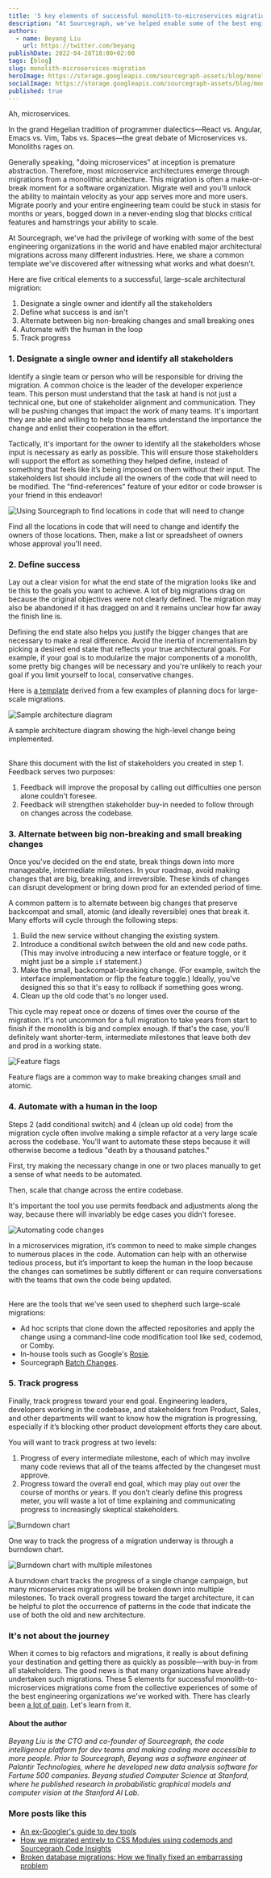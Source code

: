 ```yaml
---
title: '5 key elements of successful monolith-to-microservices migrations'
description: "At Sourcegraph, we've helped enable some of the best engineering organizations in the world to perform major architectural migrations. In this post, we present five lessons, five elements of a successful monolith to microservices migration."
authors:
  - name: Beyang Liu
    url: https://twitter.com/beyang
publishDate: 2022-04-28T18:00+02:00
tags: [blog]
slug: monolith-microservices-migration
heroImage: https://storage.googleapis.com/sourcegraph-assets/blog/monolith-microservices/image5.png
socialImage: https://storage.googleapis.com/sourcegraph-assets/blog/monolith-microservices/image5.png
published: true
---
```


Ah, microservices.

In the grand Hegelian tradition of programmer dialectics—React vs. Angular, Emacs vs. Vim, Tabs vs. Spaces—the great debate of Microservices vs. Monoliths rages on.

Generally speaking, "doing microservices" at inception is premature abstraction. Therefore, most microservice architectures emerge through migrations from a monolithic architecture. This migration is often a make-or-break moment for a software organization. Migrate well and you'll unlock the ability to maintain velocity as your app serves more and more users. Migrate poorly and your entire engineering team could be stuck in stasis for months or years, bogged down in a never-ending slog that blocks critical features and hamstrings your ability to scale.

At Sourcegraph, we've had the privilege of working with some of the best engineering organizations in the world and have enabled major architectural migrations across many different industries. Here, we share a common template we've discovered after witnessing what works and what doesn't.

Here are five critical elements to a successful, large-scale architectural migration:

1. Designate a single owner and identify all the stakeholders
2. Define what success is and isn't
3. Alternate between big non-breaking changes and small breaking ones
4. Automate with the human in the loop
5. Track progress

### 1. Designate a single owner and identify all stakeholders

Identify a single team or person who will be responsible for driving the migration. A common choice is the leader of the developer experience team. This person must understand that the task at hand is not just a technical one, but one of stakeholder alignment and communication. They will be pushing changes that impact the work of many teams. It's important they are able and willing to help those teams understand the importance the change and enlist their cooperation in the effort.

Tactically, it's important for the owner to identify all the stakeholders whose input is necessary as early as possible. This will ensure those stakeholders will support the effort as something they helped define, instead of something that feels like it’s being imposed on them without their input. The stakeholders list should include all the owners of the code that will need to be modified. The "find-references" feature of your editor or code browser is your friend in this endeavor!

![Using Sourcegraph to find locations in code that will need to change](https://storage.googleapis.com/sourcegraph-assets/blog/monolith-microservices/image6.gif)

<figcaption>Find all the locations in code that will need to change and identify the owners of those locations. Then, make a list or spreadsheet of owners whose approval you'll need.</figcaption>

### 2. Define success

Lay out a clear vision for what the end state of the migration looks like and tie this to the goals you want to achieve. A lot of big migrations drag on because the original objectives were not clearly defined. The migration may also be abandoned if it has dragged on and it remains unclear how far away the finish line is.

Defining the end state also helps you justify the bigger changes that are necessary to make a real difference. Avoid the inertia of incrementalism by picking a desired end state that reflects your true architectural goals. For example, if your goal is to modularize the major components of a monolith, some pretty big changes will be necessary and you're unlikely to reach your goal if you limit yourself to local, conservative changes.

Here is [a template](https://docs.google.com/document/d/13mVkvJWCIOaPizTOZtOp6EYuWQGqVaMVY1NXEfURo0E/edit) derived from a few examples of planning docs for large-scale migrations.

![Sample architecture diagram](https://storage.googleapis.com/sourcegraph-assets/blog/monolith-microservices/image5.png)

<figcaption>A sample architecture diagram showing the high-level change being implemented.</figcaption>
<br />

Share this document with the list of stakeholders you created in step 1. Feedback serves two purposes:

1. Feedback will improve the proposal by calling out difficulties one person alone couldn't foresee.
2. Feedback will strengthen stakeholder buy-in needed to follow through on changes across the codebase.

### 3. Alternate between big non-breaking and small breaking changes

Once you've decided on the end state, break things down into more manageable, intermediate milestones. In your roadmap, avoid making changes that are big, breaking, and irreversible. These kinds of changes can disrupt development or bring down prod for an extended period of time.

A common pattern is to alternate between big changes that preserve backcompat and small, atomic (and ideally reversible) ones that break it. Many efforts will cycle through the following steps:

1. Build the new service without changing the existing system.
2. Introduce a conditional switch between the old and new code paths. (This may involve introducing a new interface or feature toggle, or it might just be a simple `if` statement.)
3. Make the small, backcompat-breaking change. (For example, switch the interface implementation or flip the feature toggle.) Ideally, you've designed this so that it's easy to rollback if something goes wrong.
4. Clean up the old code that's no longer used.

This cycle may repeat once or dozens of times over the course of the migration. It's not uncommon for a full migration to take years from start to finish if the monolith is big and complex enough. If that's the case, you'll definitely want shorter-term, intermediate milestones that leave both dev and prod in a working state.

![Feature flags](https://storage.googleapis.com/sourcegraph-assets/blog/monolith-microservices/image1.png)

<figcaption>Feature flags are a common way to make breaking changes small and atomic.</figcaption>

### 4. Automate with a human in the loop

Steps 2 (add conditional switch) and 4 (clean up old code) from the migration cycle often involve making a simple refactor at a very large scale across the codebase. You'll want to automate these steps because it will otherwise become a tedious "death by a thousand patches."

First, try making the necessary change in one or two places manually to get a sense of what needs to be automated.

Then, scale that change across the entire codebase.

It's important the tool you use permits feedback and adjustments along the way, because there will invariably be edge cases you didn't foresee.

![Automating code changes](https://storage.googleapis.com/sourcegraph-assets/blog/monolith-microservices/image4.gif)

<figcaption>In a microservices migration, it’s common to need to make simple changes to numerous places in the code. Automation can help with an otherwise tedious process, but it’s important to keep the human in the loop because the changes can sometimes be subtly different or can require conversations with the teams that own the code being updated.</figcaption>
<br />

Here are the tools that we've seen used to shepherd such large-scale migrations:

- Ad hoc scripts that clone down the affected repositories and apply the change using a command-line code modification tool like sed, codemod, or Comby.
- In-house tools such as Google's [Rosie](https://cacm.acm.org/magazines/2016/7/204032-why-google-stores-billions-of-lines-of-code-in-a-single-repository/fulltext).
- Sourcegraph [Batch Changes](https://sourcegraph.com/batch-changes).

### 5. Track progress

Finally, track progress toward your end goal. Engineering leaders, developers working in the codebase, and stakeholders from Product, Sales, and other departments will want to know how the migration is progressing, especially if it’s blocking other product development efforts they care about.

You will want to track progress at two levels:

1. Progress of every intermediate milestone, each of which may involve many code reviews that all of the teams affected by the changeset must approve.
2. Progress toward the overall end goal, which may play out over the course of months or years. If you don’t clearly define this progress meter, you will waste a lot of time explaining and communicating progress to increasingly skeptical stakeholders.

![Burndown chart](https://storage.googleapis.com/sourcegraph-assets/blog/monolith-microservices/image3.gif)

<figcaption>One way to track the progress of a migration underway is through a burndown chart.</figcaption>

![Burndown chart with multiple milestones](https://storage.googleapis.com/sourcegraph-assets/blog/monolith-microservices/image2.gif)

<figcaption>A burndown chart tracks the progress of a single change campaign, but many microservices migrations will be broken down into multiple milestones. To track overall progress toward the target architecture, it can be helpful to plot the occurrence of patterns in the code that indicate the use of both the old and new architecture.</figcaption>

### It's not about the journey

When it comes to big refactors and migrations, it really is about defining your destination and getting there as quickly as possible—with buy-in from all stakeholders. The good news is that many organizations have already undertaken such migrations. These 5 elements for successful monolith-to-microservices migrations come from the collective experiences of some of the best engineering organizations we've worked with. There has clearly been [a lot of pain](https://twitter.com/beyang/status/1517569661650362368). Let's learn from it.

#### About the author

_Beyang Liu is the CTO and co-founder of Sourcegraph, the code intelligence platform for dev teams and making coding more accessible to more people. Prior to Sourcegraph, Beyang was a software engineer at Palantir Technologies, where he developed new data analysis software for Fortune 500 companies. Beyang studied Computer Science at Stanford, where he published research in probabilistic graphical models and computer vision at the Stanford AI Lab._

### More posts like this

- [An ex-Googler's guide to dev tools](https://about.sourcegraph.com/blog/ex-googler-guide-dev-tools/)
- [How we migrated entirely to CSS Modules using codemods and Sourcegraph Code Insights](https://about.sourcegraph.com/blog/migrating-to-css-modules-with-codemods-and-code-insights/)
- [Broken database migrations: How we finally fixed an embarrassing problem](https://about.sourcegraph.com/blog/introducing-migrator-service/)
